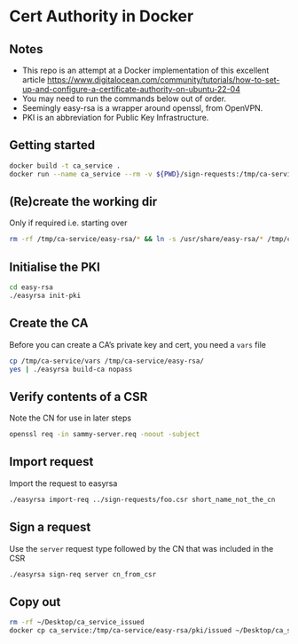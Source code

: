 # Cert Authority in Docker

## Notes

- This repo is an attempt at a Docker implementation of this excellent article https://www.digitalocean.com/community/tutorials/how-to-set-up-and-configure-a-certificate-authority-on-ubuntu-22-04
- You may need to run the commands below out of order.
- Seemingly easy-rsa is a wrapper around openssl, from OpenVPN.
- PKI is an abbreviation for Public Key Infrastructure.

## Getting started

```bash
docker build -t ca_service .
docker run --name ca_service --rm -v ${PWD}/sign-requests:/tmp/ca-service/sign-requests -it ca_service bash
```

## (Re)create the working dir

Only if required i.e. starting over

```bash
rm -rf /tmp/ca-service/easy-rsa/* && ln -s /usr/share/easy-rsa/* /tmp/ca-service/easy-rsa/
```

## Initialise the PKI

```bash
cd easy-rsa
./easyrsa init-pki
```

## Create the CA

Before you can create a CA’s private key and cert, you need a `vars` file

```bash
cp /tmp/ca-service/vars /tmp/ca-service/easy-rsa/
yes | ./easyrsa build-ca nopass
```

## Verify contents of a CSR

Note the CN for use in later steps

```bash
openssl req -in sammy-server.req -noout -subject
```

## Import request

Import the request to easyrsa

```bash
./easyrsa import-req ../sign-requests/foo.csr short_name_not_the_cn
```

## Sign a request

Use the `server` request type followed by the CN that was included in the CSR

```bash
./easyrsa sign-req server cn_from_csr
```

## Copy out

```bash
rm -rf ~/Desktop/ca_service_issued
docker cp ca_service:/tmp/ca-service/easy-rsa/pki/issued ~/Desktop/ca_service_issued
```
